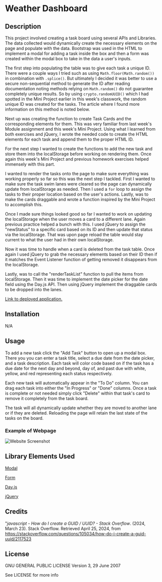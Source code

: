 # Weather Dashboard

## Description

This project involved creating a task board using several APIs and Libraries. The data collected would dynamically create the necessary elements on the page and populate with the data. Bootstrap was used in the HTML to implement a modal for adding a task inside the box and then a form was created within the modal box to take in the data a user's inputs.  

The first step into populating the table was to give each task a unique ID. There were a couple ways I tried such as using `Math.floor(Math.random())` in combination with `.splice()`. But ultimately I decided it was better to use a secure non-sequential method to generate the ID after reading documentation noting methods relying on `Math.random()` do not guarantee completely unique results. So by using `crypto.randomUUID()` which I had spotted in the Mini Project earlier in this week's classwork, the random unique ID was created for the tasks. The article where I found more information on this method is noted below.

Next up was creating the function to create Task Cards and the corresponding elements for them. This was very familiar from last week's Module assignment and this week's Mini Project. Using what I learned from both exercises and jQuery, I wrote the needed code to create the HTML elements for each task and append them to the proper HTML ID.

For the next step I wanted to create the functions to add the new task and store them into the localStorage before working on rendering them. Once again this week's Mini Project and previous homework exercises helped immensely with this part.

I wanted to render the tasks onto the page to make sure everything was working properly so far so this was the next step I tackled. First I wanted to make sure the task swim lanes were cleared so the page can dynamically update from localStorage as needed. Then I used a `for` loop to assign the tasks to their proper location based on the user's actions. Lastly, was to make the cards draggable and wrote a function inspired by the Mini Project to accomplish this.

Once I made sure things looked good so far I wanted to work on updating the localStorage when the user moves a card to a different lane. Again previous practice helped a bunch with this. I used jQuery to assign the "newStatus" to a specific card based on its ID and then update that status via the localStorage. That was upon page reload the table would stay current to what the user had in their own localStorage.

Now it was time to handle when a card is deleted from the task table. Once again I used jQuery to grab the necessary elements based on their ID then if it matches the Event Listener function of getting removed it disappears from the localStorage.

Lastly, was to call the "renderTaskList" function to pull the items from localStorage. Then it was time to implement the date picker for the date field using the Day.js API. Then using jQuery implement the draggable cards to be dropped into the lanes.


[Link to deployed application.](https://excervantes.github.io/task-board/)

## Installation

N/A

## Usage

To add a new task click the "Add Task" button to open up a modal box. There you you can enter a task title, select a due date from the date picker, and a task description. Each task will color code based on if the task has a due date for the next day and beyond, day of, and past due with white, yellow, and red representing each status respectively.

Each new task will automatically appear in the "To Do" column. You can drag each task into either the "In Progress" or "Done" columns. Once a task is complete or not needed simply click "Delete" within that task's card to remove it completely from the task board.

The task will all dynamically update whether they are moved to another lane or if they are deleted. Reloading the page will retain the last state of the tasks on the board.


### Example of Webpage

![Website Screenshot](assets/images/taskboardscreenshot.jpg)

## Library Elements Used

[Modal](https://getbootstrap.com/docs/5.0/components/modal/)

[Form](https://getbootstrap.com/docs/5.0/forms/overview/)

[Day.js](https://day.js.org/en/)

[jQuery](https://jquery.com/)


## Credits 

"_javascript - How do I create a GUID / UUID? - Stack Overflow_. (2024, March 23). Stack Overflow. Retrieved April 25, 2024, from https://stackoverflow.com/questions/105034/how-do-i-create-a-guid-uuid/2117523

## License

GNU GENERAL PUBLIC LICENSE
Version 3, 29 June 2007

See LICENSE for more info
